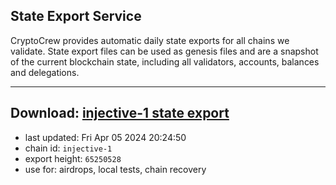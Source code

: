 ## State Export Service
CryptoCrew provides automatic daily state exports for all chains we validate. State export files can be used as genesis files and are a snapshot of the current blockchain state, including all validators, accounts, balances and delegations.

---
**Download: [injective-1 state export](https://dl-eu2.ccvalidators.com/SERVICE/injective/injective-1_export_65250528.json)**
---

- last updated: Fri Apr 05 2024 20:24:50
- chain id: `injective-1`
- export height: `65250528`
- use for: airdrops, local tests, chain recovery
